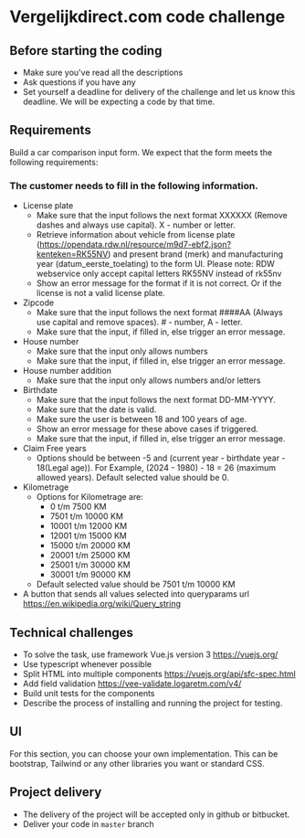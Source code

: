 # Vergelijkdirect.com code challenge

## Before starting the coding

* Make sure you've read all the descriptions
* Ask questions if you have any
* Set yourself a deadline for delivery of the challenge and let us know this deadline. We will be expecting a code by that time.

## Requirements
Build a car comparison input form. We expect that the form meets the following requirements:

### The customer needs to fill in the following information.
- License plate
  - Make sure that the input follows the next format XXXXXX (Remove dashes and always use capital). X - number or letter.
  - Retrieve information about vehicle from license plate (https://opendata.rdw.nl/resource/m9d7-ebf2.json?kenteken=RK55NV) and present brand (merk) and manufacturing year (datum_eerste_toelating) to the form UI. Please note: RDW webservice only accept capital letters RK55NV instead of rk55nv
  - Show an error message for the format if it is not correct. Or if the license is not a valid license plate.
- Zipcode
  - Make sure that the input follows the next format ####AA (Always use capital and remove spaces). # - number, A - letter.
  - Make sure that the input, if filled in, else trigger an error message.
- House number
  - Make sure that the input only allows numbers
  - Make sure that the input, if filled in, else trigger an error message.
- House number addition
  - Make sure that the input only allows numbers and/or letters
- Birthdate
  - Make sure that the input follows the next format DD-MM-YYYY.
  - Make sure that the date is valid.
  - Make sure the user is between 18 and 100 years of age.
  - Show an error message for these above cases if triggered.
  - Make sure that the input, if filled in, else trigger an error message.
- Claim Free years
  - Options should be between -5 and (current year - birthdate year - 18(Legal age)). For Example, (2024 - 1980) - 18 = 26 (maximum allowed years). Default selected value should be 0.
- Kilometrage
  - Options for Kilometrage are:
    - 0 t/m 7500 KM
    - 7501 t/m 10000 KM
    - 10001 t/m 12000 KM
    - 12001 t/m 15000 KM
    - 15000 t/m 20000 KM
    - 20001 t/m 25000 KM
    - 25001 t/m 30000 KM
    - 30001 t/m 90000 KM
  - Default selected value should be 7501 t/m 10000 KM
- A button that sends all values selected into queryparams url https://en.wikipedia.org/wiki/Query_string

## Technical challenges
- To solve the task, use framework Vue.js version 3 https://vuejs.org/
- Use typescript whenever possible
- Split HTML into multiple components https://vuejs.org/api/sfc-spec.html
- Add field validation https://vee-validate.logaretm.com/v4/
- Build unit tests for the components
- Describe the process of installing and running the project for testing.

## UI
For this section, you can choose your own implementation. This can be bootstrap, Tailwind or any other libraries you want or standard CSS.

## Project delivery

* The delivery of the project will be accepted only in github or bitbucket.
* Deliver your code in `master` branch